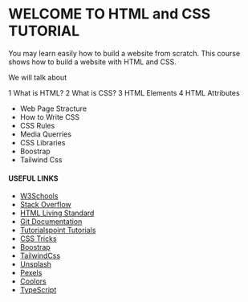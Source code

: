 # WELCOME TO HTML and CSS TUTORIAL

You may learn easily how to build a website from scratch. This course shows how to build a website with HTML and CSS.

We will talk about

1 What is HTML?
2 What is CSS?
3 HTML Elements
4 HTML Attributes
* Web Page Stracture
* How to Write CSS
* CSS Rules
* Media Querries
* CSS Libraries
* Boostrap
* Tailwind Css

#### USEFUL LINKS

* [W3Schools](https://www.w3schools.com)
* [Stack Overflow](https://stackoverflow.com)
* [HTML Living Standard](https://html.spec.whatwg.org)
* [Git Documentation](https://git-scm.com/docs)
* [Tutorialspoint Tutorials](https://www.tutorialspoint.com/index.htm)
* [CSS Tricks](https://css-tricks.com)
* [Boostrap](https://getbootstrap.com)
* [TailwindCss](https://tailwindcss.com)
* [Unsplash](https://unsplash.com)
* [Pexels](https://www.pexels.com)
* [Coolors](https://coolors.co)
* [TypeScript](https://www.typescriptlang.org)
